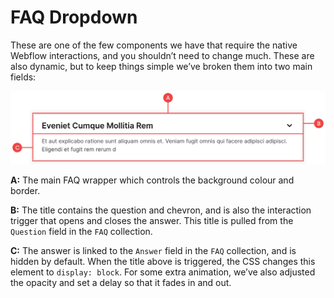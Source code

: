# FAQ Dropdown

These are one of the few components we have that require the native Webflow interactions, and you shouldn’t need to change much. These are also dynamic, but to keep things simple we’ve broken them into two main fields:

![faq.png](anatomy/8-faq-dropdown/faq.png)

**A:** The main FAQ wrapper which controls the background colour and border.

**B:** The title contains the question and chevron, and is also the interaction trigger that opens and closes the answer. This title is pulled from the `Question` field in the `FAQ` collection.

**C:** The answer is linked to the `Answer` field in the `FAQ` collection, and is hidden by default. When the title above is triggered, the CSS changes this element to `display: block`. For some extra animation, we’ve also adjusted the opacity and set a delay so that it fades in and out.
